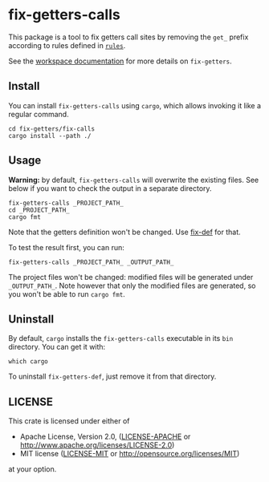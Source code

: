 # fix-getters-calls

This package is a tool to fix getters call sites by removing the `get_` prefix
according to rules defined in [`rules`](../rules/README.md).

See the [workspace documentation](../README.md) for more details on `fix-getters`.

## Install

You can install `fix-getters-calls` using `cargo`, which allows invoking it like a
regular command.

```
cd fix-getters/fix-calls
cargo install --path ./
```

## Usage

**Warning:** by default, `fix-getters-calls` will overwrite the existing files.
See below if you want to check the output in a separate directory.

```
fix-getters-calls _PROJECT_PATH_
cd _PROJECT_PATH_
cargo fmt
```

Note that the getters definition won't be changed. Use [fix-def](../fix-def/README.md)
for that.

To test the result first, you can run:

```
fix-getters-calls _PROJECT_PATH_ _OUTPUT_PATH_
```

The project files won't be changed: modified files will be generated under
`_OUTPUT_PATH_`. Note however that only the modified files are generated, so
you won't be able to run `cargo fmt`.

## Uninstall

By default, `cargo` installs the `fix-getters-calls` executable in its `bin`
directory. You can get it with:

```
which cargo
```

To uninstall `fix-getters-def`, just remove it from that directory.

## LICENSE

This crate is licensed under either of

 * Apache License, Version 2.0, ([LICENSE-APACHE](LICENSE-APACHE) or
   http://www.apache.org/licenses/LICENSE-2.0)
 * MIT license ([LICENSE-MIT](LICENSE-MIT) or
   http://opensource.org/licenses/MIT)

at your option.
